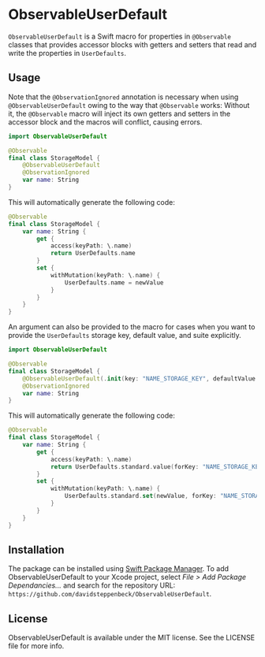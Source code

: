 # ObservableUserDefault

`ObservableUserDefault` is a Swift macro for properties in `@Observable` classes that provides accessor blocks with getters and setters that read and write the properties in `UserDefaults`.

## Usage

Note that the `@ObservationIgnored` annotation is necessary when using `@ObservableUserDefault` owing to the way that `@Observable` works: Without it, the `@Observable` macro will inject its own getters and setters in the accessor block and the macros will conflict, causing errors.

```swift
import ObservableUserDefault

@Observable
final class StorageModel {
    @ObservableUserDefault
    @ObservationIgnored
    var name: String
}
```

This will automatically generate the following code:

```swift
@Observable
final class StorageModel {
    var name: String {
        get {
            access(keyPath: \.name)
            return UserDefaults.name
        }
        set {
            withMutation(keyPath: \.name) {
                UserDefaults.name = newValue
            }
        }
    }
}
```

An argument can also be provided to the macro for cases when you want to provide the `UserDefaults` storage key, default value, and suite explicitly.

```swift
import ObservableUserDefault

@Observable
final class StorageModel {
    @ObservableUserDefault(.init(key: "NAME_STORAGE_KEY", defaultValue: "John Appleseed", store: .standard))
    @ObservationIgnored
    var name: String
}
```

This will automatically generate the following code:

```swift
@Observable
final class StorageModel {
    var name: String {
        get {
            access(keyPath: \.name)
            return UserDefaults.standard.value(forKey: "NAME_STORAGE_KEY") as? String ?? "John Appleseed"
        }
        set {
            withMutation(keyPath: \.name) {
                UserDefaults.standard.set(newValue, forKey: "NAME_STORAGE_KEY")
            }
        }
    }
}
```

## Installation

The package can be installed using [Swift Package Manager](https://swift.org/package-manager/). To add ObservableUserDefault to your Xcode project, select *File > Add Package Dependancies...* and search for the repository URL: `https://github.com/davidsteppenbeck/ObservableUserDefault`.

## License

ObservableUserDefault is available under the MIT license. See the LICENSE file for more info.
